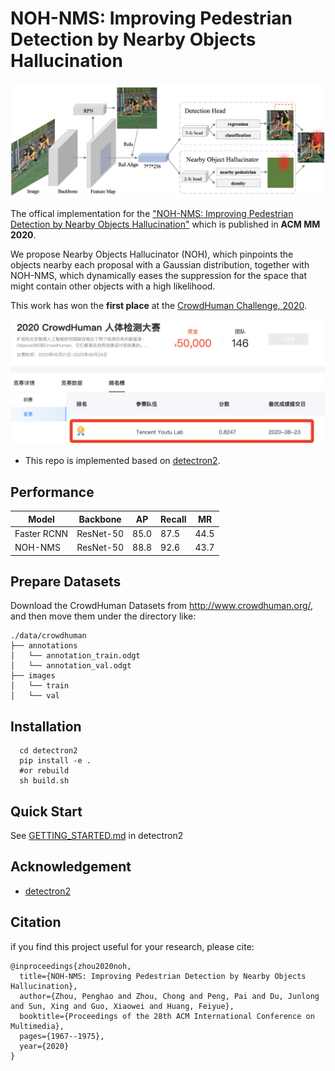 # NOH-NMS: Improving Pedestrian Detection by Nearby Objects Hallucination

<div align="center">
  <img src="demo/architecture.png"/>
</div>

The offical implementation for the ["NOH-NMS: Improving Pedestrian Detection by Nearby Objects Hallucination"](https://arxiv.org/pdf/2007.13376.pdf) which is published in **ACM MM 2020**. 

We propose Nearby Objects Hallucinator (NOH), which pinpoints the objects nearby each proposal with a Gaussian distribution, together with NOH-NMS, which dynamically eases the suppression for the space that might contain other objects with a high likelihood.

This work has won the **first place** at the [CrowdHuman Challenge, 2020](http://competition.baai.ac.cn/c/34/rank/timeline/68?sourceType=public).

<div align="center">
  <img src="demo/crowdhuman-comp.png"/>
</div>

* This repo is implemented based on [detectron2](https://github.com/facebookresearch/detectron2).

## Performance
|    Model    | Backbone |  AP  |  Recall |  MR  |  
|-------------|----------|------|---------|------| 
| Faster RCNN | ResNet-50| 85.0 |   87.5  | 44.5 |
|   NOH-NMS   | ResNet-50| 88.8 |   92.6  | 43.7 |

## Prepare Datasets
Download the CrowdHuman Datasets from http://www.crowdhuman.org/, and then move them under the directory like:
```
./data/crowdhuman
├── annotations
│   └── annotation_train.odgt
│   └── annotation_val.odgt
├── images
│   └── train
│   └── val
```

## Installation
```
  cd detectron2
  pip install -e . 
  #or rebuild
  sh build.sh
```

## Quick Start
See [GETTING_STARTED.md](GETTING_STARTED.md) in detectron2

## Acknowledgement
* [detectron2](https://github.com/facebookresearch/detectron2)

## Citation
if you find this project useful for your research, please cite:
```
@inproceedings{zhou2020noh,
  title={NOH-NMS: Improving Pedestrian Detection by Nearby Objects Hallucination},
  author={Zhou, Penghao and Zhou, Chong and Peng, Pai and Du, Junlong and Sun, Xing and Guo, Xiaowei and Huang, Feiyue},
  booktitle={Proceedings of the 28th ACM International Conference on Multimedia},
  pages={1967--1975},
  year={2020}
}
```
